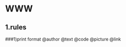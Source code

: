 WWW
===================================

1.rules
-----------------------------------
###1)print format
@author
@text
@code
@picture
@link

